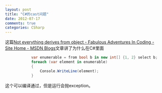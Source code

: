 ```yaml
---
layout: post
title: "C#的cast问题"
date: 2012-07-17
comments: true
categories: CSharp
---
```

这篇<a href="http://blogs.msdn.com/b/ericlippert/archive/2009/08/06/not-everything-derives-from-object.aspx">Not everything derives from object - Fabulous Adventures In Coding - Site Home - MSDN Blogs</a>文章讲了为什么在C#里面

```c#
            var enumerable = from bool b in new int[] {1, 2} select b;
            foreach (var element in enumerable)
            {
                Console.WriteLine(element);
            }
```


这个可以编译通过，但是运行会抛exception。<br /><br /><blockquote></blockquote>